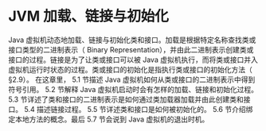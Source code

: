 # JVM 加载、链接与初始化

Java 虚拟机动态地加载、链接与初始化类和接口。加载是根据特定名称查找类或接口类型的二进制表示（ Binary Representation），并由此二进制表示创建类或接口的过程。链接是为了让类或接口可以被 Java 虚拟机执行，而将类或接口并入虚拟机运行时状态的过程。类或接口的初始化是指执行类或接口的初始化方法<clinit>（ §2.9）。
在这章里， 5.1 节描述 Java 虚拟机如何从类或接口的二进制表示中得到符号引用。 5.2 节解释 Java 虚拟机启动时会有怎样的加载、链接和初始化过程。 5.3 节详述了类和接口的二进制表示是如何通过类加载器加载并由此创建类和接口。 5.4 描述链接过程。 5.5 节详述类和接口是如何被初始化的。 5.6 节介绍绑定本地方法的概念。最后 5.7 节会说到 Java 虚拟机的退出时机。 